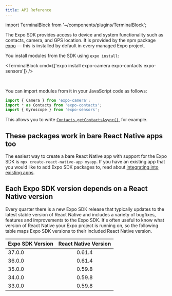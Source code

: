 ```yaml
---
title: API Reference
---
```


import TerminalBlock from '~/components/plugins/TerminalBlock';

The Expo SDK provides access to device and system functionality such as contacts, camera, and GPS location. It is provided by the npm package [expo](https://www.npmjs.com/package/expo) &mdash; this is installed by default in every managed Expo project.

You install modules from the SDK using `expo install`:

<TerminalBlock cmd={['expo install expo-camera expo-contacts expo-sensors']} />

<br />

You can import modules from it in your JavaScript code as follows:

```javascript
import { Camera } from 'expo-camera';
import * as Contacts from 'expo-contacts';
import { Gyroscope } from 'expo-sensors';
```

This allows you to write [`Contacts.getContactsAsync()`](sdk/contacts/#getcontactsasync), for example.

## These packages work in bare React Native apps too

The easiest way to create a bare React Native app with support for the Expo SDK is `npx create-react-native-app myapp`. If you have an existing app that you would like to add Expo SDK packages to, read about [integrating into existing apps](../../bare/existing-apps/).

## Each Expo SDK version depends on a React Native version

Every quarter there is a new Expo SDK release that typically updates to the latest stable version of React Native and includes a variety of bugfixes, features and improvements to the Expo SDK. It's often useful to know what version of React Native your Expo project is running on, so the following table maps Expo SDK versions to their included React Native version.

| Expo SDK Version | React Native Version |
| ---------------- | :------------------: |
| 37.0.0           |        0.61.4        |
| 36.0.0           |        0.61.4        |
| 35.0.0           |        0.59.8        |
| 34.0.0           |        0.59.8        |
| 33.0.0           |        0.59.8        |